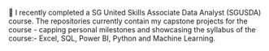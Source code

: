  👋 I recently completed a SG United Skills Associate Data Analyst (SGUSDA) course.  The repositories currently contain my capstone projects for the course - capping personal milestones and showcasing the syllabus of the course:- Excel, SQL, Power BI, Python and Machine Learning.

<!---
bengoh1/bengoh1 is a ✨ special ✨ repository because its `README.md` (this file) appears on your GitHub profile.
You can click the Preview link to take a look at your changes.
--->

